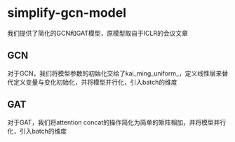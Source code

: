 # simplify-gcn-model
我们提供了简化的GCN和GAT模型，原模型取自于ICLR的会议文章

## GCN
对于GCN，我们将模型参数的初始化交给了kai_ming_uniform_，定义线性层来替代定义变量与变化初始化，并将模型并行化，引入batch的维度

## GAT
对于GAT，我们将attention concat的操作简化为简单的矩阵相加，并将模型并行化，引入batch的维度


